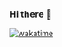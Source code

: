 ### Hi there 👋
[![wakatime](https://wakatime.com/badge/user/dc1dc057-ff99-47da-8660-bd2cf7ea60f1.svg)](https://wakatime.com/@dc1dc057-ff99-47da-8660-bd2cf7ea60f1)
<!--
**Boldbydesign/Boldbydesign** is a ✨ _special_ ✨ repository because its `README.md` (this file) appears on your GitHub profile.

Here are some ideas to get you started:

- 🔭 I’m currently working on ...
- 🌱 I’m currently learning ...
- 👯 I’m looking to collaborate on ...
- 🤔 I’m looking for help with ...
- 💬 Ask me about ...
- 📫 How to reach me: ... 
- 😄 Pronouns: ...
- ⚡ Fun fact: ...
-->
